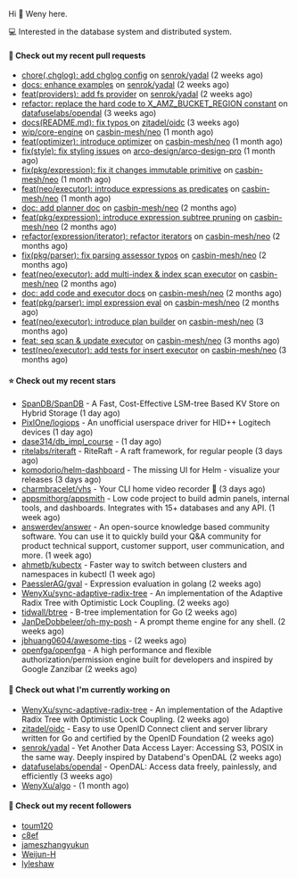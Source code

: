 Hi 👋 Weny here.

💻 Interested in the database system and distributed system.

#### 🔨 Check out my recent pull requests

- [chore(.chglog): add chglog config](https://github.com/senrok/yadal/pull/4) on [senrok/yadal](https://github.com/senrok/yadal) (2 weeks ago)
- [docs: enhance examples](https://github.com/senrok/yadal/pull/3) on [senrok/yadal](https://github.com/senrok/yadal) (2 weeks ago)
- [feat(providers): add fs provider](https://github.com/senrok/yadal/pull/1) on [senrok/yadal](https://github.com/senrok/yadal) (2 weeks ago)
- [refactor: replace the hard code to X_AMZ_BUCKET_REGION constant](https://github.com/datafuselabs/opendal/pull/866) on [datafuselabs/opendal](https://github.com/datafuselabs/opendal) (3 weeks ago)
- [docs(README.md): fix typos ](https://github.com/zitadel/oidc/pull/227) on [zitadel/oidc](https://github.com/zitadel/oidc) (3 weeks ago)
- [wip/core-engine](https://github.com/casbin-mesh/neo/pull/69) on [casbin-mesh/neo](https://github.com/casbin-mesh/neo) (1 month ago)
- [feat(optimizer): introduce optimizer](https://github.com/casbin-mesh/neo/pull/68) on [casbin-mesh/neo](https://github.com/casbin-mesh/neo) (1 month ago)
- [fix(style): fix styling issues](https://github.com/arco-design/arco-design-pro/pull/78) on [arco-design/arco-design-pro](https://github.com/arco-design/arco-design-pro) (1 month ago)
- [fix(pkg/expression): fix it changes immutable primitive](https://github.com/casbin-mesh/neo/pull/67) on [casbin-mesh/neo](https://github.com/casbin-mesh/neo) (1 month ago)
- [feat(neo/executor): introduce expressions as predicates](https://github.com/casbin-mesh/neo/pull/65) on [casbin-mesh/neo](https://github.com/casbin-mesh/neo) (1 month ago)
- [doc: add planner doc](https://github.com/casbin-mesh/neo/pull/62) on [casbin-mesh/neo](https://github.com/casbin-mesh/neo) (2 months ago)
- [feat(pkg/expression): introduce expression subtree pruning](https://github.com/casbin-mesh/neo/pull/61) on [casbin-mesh/neo](https://github.com/casbin-mesh/neo) (2 months ago)
- [refactor(expression/iterator): refactor iterators](https://github.com/casbin-mesh/neo/pull/60) on [casbin-mesh/neo](https://github.com/casbin-mesh/neo) (2 months ago)
- [fix(pkg/parser): fix parsing assessor typos](https://github.com/casbin-mesh/neo/pull/59) on [casbin-mesh/neo](https://github.com/casbin-mesh/neo) (2 months ago)
- [feat(neo/executor): add multi-index &amp; index scan executor](https://github.com/casbin-mesh/neo/pull/57) on [casbin-mesh/neo](https://github.com/casbin-mesh/neo) (2 months ago)
- [doc: add code and executor docs](https://github.com/casbin-mesh/neo/pull/55) on [casbin-mesh/neo](https://github.com/casbin-mesh/neo) (2 months ago)
- [feat(pkg/parser): impl expression eval](https://github.com/casbin-mesh/neo/pull/54) on [casbin-mesh/neo](https://github.com/casbin-mesh/neo) (2 months ago)
- [feat(neo/executor): introduce plan builder](https://github.com/casbin-mesh/neo/pull/52) on [casbin-mesh/neo](https://github.com/casbin-mesh/neo) (3 months ago)
- [feat: seq scan &amp; update executor](https://github.com/casbin-mesh/neo/pull/49) on [casbin-mesh/neo](https://github.com/casbin-mesh/neo) (3 months ago)
- [test(neo/executor): add tests for insert executor](https://github.com/casbin-mesh/neo/pull/48) on [casbin-mesh/neo](https://github.com/casbin-mesh/neo) (3 months ago)

#### ⭐ Check out my recent stars

- [SpanDB/SpanDB](https://github.com/SpanDB/SpanDB) - A Fast, Cost-Effective LSM-tree Based KV Store on Hybrid Storage (1 day ago)
- [PixlOne/logiops](https://github.com/PixlOne/logiops) - An unofficial userspace driver for HID&#43;&#43; Logitech devices (1 day ago)
- [dase314/db_impl_course](https://github.com/dase314/db_impl_course) -  (1 day ago)
- [ritelabs/riteraft](https://github.com/ritelabs/riteraft) - RiteRaft - A raft framework, for regular people  (3 days ago)
- [komodorio/helm-dashboard](https://github.com/komodorio/helm-dashboard) - The missing UI for Helm - visualize your releases (3 days ago)
- [charmbracelet/vhs](https://github.com/charmbracelet/vhs) - Your CLI home video recorder 📼 (3 days ago)
- [appsmithorg/appsmith](https://github.com/appsmithorg/appsmith) - Low code project to build admin panels, internal tools, and dashboards. Integrates with 15&#43; databases and any API. (1 week ago)
- [answerdev/answer](https://github.com/answerdev/answer) - An open-source knowledge based community software. You can use it to quickly build your Q&amp;A community for product technical support, customer support, user communication, and more. (1 week ago)
- [ahmetb/kubectx](https://github.com/ahmetb/kubectx) - Faster way to switch between clusters and namespaces in kubectl (1 week ago)
- [PaesslerAG/gval](https://github.com/PaesslerAG/gval) - Expression evaluation in golang (2 weeks ago)
- [WenyXu/sync-adaptive-radix-tree](https://github.com/WenyXu/sync-adaptive-radix-tree) - An implementation of the Adaptive Radix Tree with Optimistic Lock Coupling. (2 weeks ago)
- [tidwall/btree](https://github.com/tidwall/btree) - B-tree implementation for Go (2 weeks ago)
- [JanDeDobbeleer/oh-my-posh](https://github.com/JanDeDobbeleer/oh-my-posh) - A prompt theme engine for any shell. (2 weeks ago)
- [jbhuang0604/awesome-tips](https://github.com/jbhuang0604/awesome-tips) -  (2 weeks ago)
- [openfga/openfga](https://github.com/openfga/openfga) - A high performance and flexible authorization/permission engine built for developers and inspired by Google Zanzibar (2 weeks ago)

#### 👷 Check out what I'm currently working on

- [WenyXu/sync-adaptive-radix-tree](https://github.com/WenyXu/sync-adaptive-radix-tree) - An implementation of the Adaptive Radix Tree with Optimistic Lock Coupling. (2 weeks ago)
- [zitadel/oidc](https://github.com/zitadel/oidc) - Easy to use OpenID Connect client and server library written for Go and certified by the OpenID Foundation (2 weeks ago)
- [senrok/yadal](https://github.com/senrok/yadal) - Yet Another Data Access Layer: Accessing S3, POSIX in the same way. Deeply inspired by Databend&#39;s OpenDAL (2 weeks ago)
- [datafuselabs/opendal](https://github.com/datafuselabs/opendal) - OpenDAL: Access data freely, painlessly, and efficiently (3 weeks ago)
- [WenyXu/algo](https://github.com/WenyXu/algo) -  (1 month ago)

#### 👯 Check out my recent followers

- [toum120](https://github.com/toum120)
- [c8ef](https://github.com/c8ef)
- [jameszhangyukun](https://github.com/jameszhangyukun)
- [Weijun-H](https://github.com/Weijun-H)
- [lyleshaw](https://github.com/lyleshaw)


